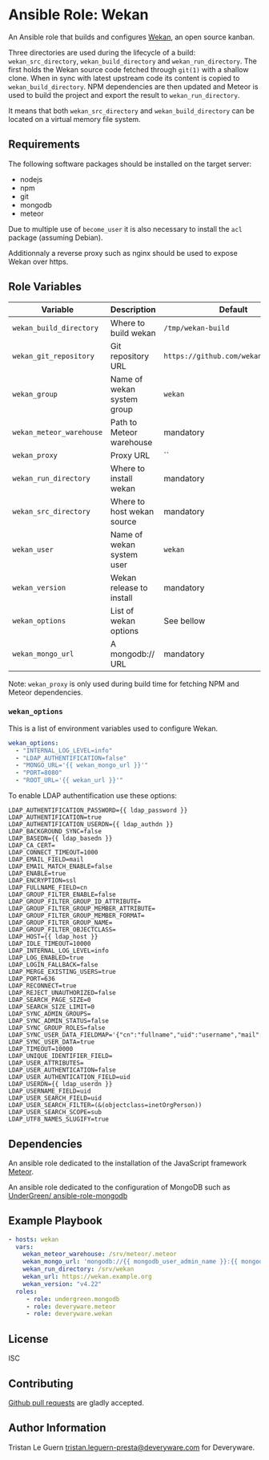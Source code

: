 # Ansible Role: Wekan

An Ansible role that builds and configures [Wekan](https://wekan.github.io/), an open source kanban.

Three directories are used during the lifecycle of a build: `wekan_src_directory`, `wekan_build_directory` and `wekan_run_directory`.
The first holds the Wekan source code fetched through `git(1)` with a shallow clone.
When in sync with latest upstream code its content is copied to `wekan_build_directory`.
NPM dependencies are then updated and Meteor is used to build the project and export the result to `wekan_run_directory`.

It means that both `wekan_src_directory` and `wekan_build_directory` can be located on a virtual memory file system.

## Requirements

The following software packages should be installed on the target server:

- nodejs
- npm
- git
- mongodb
- meteor

Due to multiple use of `become_user` it is also necessary to install the `acl` package (assuming Debian).

Additionnaly a reverse proxy such as nginx should be used to expose Wekan over https.

## Role Variables

| Variable                 | Description | Default |
|--------------------------|-------------|---------|
| `wekan_build_directory`  | Where to build wekan       | `/tmp/wekan-build` |
| `wekan_git_repository`   | Git repository URL         | `https://github.com/wekan/wekan.git` |
| `wekan_group`            | Name of wekan system group | `wekan` |
| `wekan_meteor_warehouse` | Path to Meteor warehouse   | mandatory |
| `wekan_proxy`            | Proxy URL                  | `` |
| `wekan_run_directory`    | Where to install wekan     | mandatory |
| `wekan_src_directory`    | Where to host wekan source | mandatory |
| `wekan_user`             | Name of wekan system user  | `wekan` |
| `wekan_version`          | Wekan release to install   | mandatory |
| `wekan_options`          | List of wekan options      | See bellow |
| `wekan_mongo_url`        | A mongodb:// URL           | mandatory |

Note: `wekan_proxy` is only used during build time for fetching NPM and Meteor dependencies.

### `wekan_options`

This is a list of environment variables used to configure Wekan.

```yaml
wekan_options:
  - "INTERNAL_LOG_LEVEL=info"
  - "LDAP_AUTHENTIFICATION=false"
  - "MONGO_URL='{{ wekan_mongo_url }}'"
  - "PORT=8080"
  - "ROOT_URL='{{ wekan_url }}'"
```

To enable LDAP authentification use these options:

```
LDAP_AUTHENTIFICATION_PASSWORD={{ ldap_password }}
LDAP_AUTHENTIFICATION=true
LDAP_AUTHENTIFICATION_USERDN={{ ldap_authdn }}
LDAP_BACKGROUND_SYNC=false
LDAP_BASEDN={{ ldap_basedn }}
LDAP_CA_CERT=
LDAP_CONNECT_TIMEOUT=1000
LDAP_EMAIL_FIELD=mail
LDAP_EMAIL_MATCH_ENABLE=false
LDAP_ENABLE=true
LDAP_ENCRYPTION=ssl
LDAP_FULLNAME_FIELD=cn
LDAP_GROUP_FILTER_ENABLE=false
LDAP_GROUP_FILTER_GROUP_ID_ATTRIBUTE=
LDAP_GROUP_FILTER_GROUP_MEMBER_ATTRIBUTE=
LDAP_GROUP_FILTER_GROUP_MEMBER_FORMAT=
LDAP_GROUP_FILTER_GROUP_NAME=
LDAP_GROUP_FILTER_OBJECTCLASS=
LDAP_HOST={{ ldap_host }}
LDAP_IDLE_TIMEOUT=10000
LDAP_INTERNAL_LOG_LEVEL=info
LDAP_LOG_ENABLED=true
LDAP_LOGIN_FALLBACK=false
LDAP_MERGE_EXISTING_USERS=true
LDAP_PORT=636
LDAP_RECONNECT=true
LDAP_REJECT_UNAUTHORIZED=false
LDAP_SEARCH_PAGE_SIZE=0
LDAP_SEARCH_SIZE_LIMIT=0
LDAP_SYNC_ADMIN_GROUPS=
LDAP_SYNC_ADMIN_STATUS=false
LDAP_SYNC_GROUP_ROLES=false
LDAP_SYNC_USER_DATA_FIELDMAP='{"cn":"fullname","uid":"username","mail":"mail"}'
LDAP_SYNC_USER_DATA=true
LDAP_TIMEOUT=10000
LDAP_UNIQUE_IDENTIFIER_FIELD=
LDAP_USER_ATTRIBUTES=
LDAP_USER_AUTHENTICATION=false
LDAP_USER_AUTHENTICATION_FIELD=uid
LDAP_USERDN={{ ldap_userdn }}
LDAP_USERNAME_FIELD=uid
LDAP_USER_SEARCH_FIELD=uid
LDAP_USER_SEARCH_FILTER=(&(objectclass=inetOrgPerson))
LDAP_USER_SEARCH_SCOPE=sub
LDAP_UTF8_NAMES_SLUGIFY=true
```

## Dependencies

An ansible role dedicated to the installation of the JavaScript framework [Meteor](https://www.meteor.com).

An ansible role dedicated to the configuration of MongoDB such as [UnderGreen/
ansible-role-mongodb](https://github.com/UnderGreen/ansible-role-mongodb)

## Example Playbook

```yaml
- hosts: wekan
  vars:
    wekan_meteor_warehouse: /srv/meteor/.meteor
    wekan_mongo_url: 'mongodb://{{ mongodb_user_admin_name }}:{{ mongodb_user_admin_password }}@localhost:27017/{{ mongodb_database_name }}'
    wekan_run_directory: /srv/wekan
    wekan_url: https://wekan.example.org
    wekan_version: "v4.22"
  roles:
     - role: undergreen.mongodb
     - role: deveryware.meteor
     - role: deveryware.wekan
```

## License

ISC

## Contributing

[Github pull requests](https://github.com/Deveryware/ansible-role-wekan) are gladly accepted.

## Author Information

Tristan Le Guern <tristan.leguern-presta@deveryware.com> for Deveryware.
